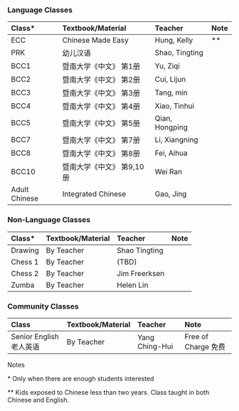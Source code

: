 
### Language Classes

| Class*        | Textbook/Material          | Teacher | Note |
|:-------------|:------------------|:------|:------|
| ECC 	| Chinese Made Easy  	| Hung, Kelly 	| ** | 
| PRK 	|  	幼儿汉语  	|  	Shao, Tingting 	|  | 
| BCC1 	| 暨南大学《中文》 第1册 	| Yu, Ziqi | | 
| BCC2 	| 暨南大学《中文》 第2册 	| Cui, Lijun | | 
| BCC3 	| 暨南大学《中文》 第3册 	| Tang, min | | 
| BCC4 	| 暨南大学《中文》 第4册 	| Xiao, Tinhui | | 
| BCC5 	| 暨南大学《中文》 第5册 	| Qian, Hongping | | 
| BCC7 	| 暨南大学《中文》 第7册 	| Li, Xiangning | | 
| BCC8 	| 暨南大学《中文》 第8册 	| Fei, Aihua || 
| BCC10 	| 暨南大学《中文》 第9,10册 	| Wei Ran | | 
| Adult Chinese 	| Integrated Chinese 	| Gao, Jing | | 


### Non-Language Classes

| Class*        | Textbook/Material          | Teacher | Note |
|:-------------|:------------------|:------|:------|
| Drawing 	| By Teacher 	| Shao Tingting | | 
| Chess 1 	| By Teacher 	| (TBD) 	| | 
| Chess 2 	| By Teacher 	| Jim Freerksen | | 
| Zumba 	| By Teacher 	| Helen Lin | | 


### Community Classes

| Class        | Textbook/Material          | Teacher | Note |
|:-------------|:------------------|:------|:------|
| Senior English 老人英语	| By Teacher 	| Yang Ching-Hui | Free of Charge 免费 | 


Notes

\* Only when there are enough students interested

** Kids exposed to Chinese less than two years. Class taught in both Chinese and English.

